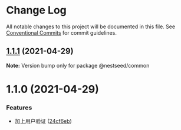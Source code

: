 # Change Log

All notable changes to this project will be documented in this file.
See [Conventional Commits](https://conventionalcommits.org) for commit guidelines.

## [1.1.1](https://github.com/fyl080801/nest-test/compare/@nestseed/common@1.1.0...@nestseed/common@1.1.1) (2021-04-29)

**Note:** Version bump only for package @nestseed/common





# 1.1.0 (2021-04-29)


### Features

* 加上用户验证 ([24cf6eb](https://github.com/fyl080801/nest-test/commit/24cf6eb4469fef9c61dfd3ed8d73920c6314ead9))

